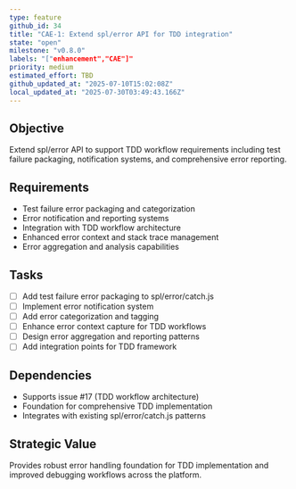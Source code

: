 ```yaml
---
type: feature
github_id: 34
title: "CAE-1: Extend spl/error API for TDD integration"
state: "open"
milestone: "v0.8.0"
labels: "["enhancement","CAE"]"
priority: medium
estimated_effort: TBD
github_updated_at: "2025-07-10T15:02:08Z"
local_updated_at: "2025-07-30T03:49:43.166Z"
---
```


## Objective
Extend spl/error API to support TDD workflow requirements including test failure packaging, notification systems, and comprehensive error reporting.

## Requirements
- Test failure error packaging and categorization
- Error notification and reporting systems
- Integration with TDD workflow architecture
- Enhanced error context and stack trace management
- Error aggregation and analysis capabilities

## Tasks
- [ ] Add test failure error packaging to spl/error/catch.js
- [ ] Implement error notification system
- [ ] Add error categorization and tagging
- [ ] Enhance error context capture for TDD workflows
- [ ] Design error aggregation and reporting patterns
- [ ] Add integration points for TDD framework

## Dependencies
- Supports issue #17 (TDD workflow architecture)
- Foundation for comprehensive TDD implementation
- Integrates with existing spl/error/catch.js patterns

## Strategic Value
Provides robust error handling foundation for TDD implementation and improved debugging workflows across the platform.
